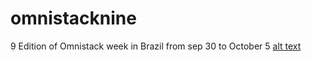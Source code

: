# omnistacknine
9 Edition of Omnistack week in Brazil from sep 30 to October 5
[alt text](https://github.com/EdilsonAndrade/omnistacknine/blob/master/omnistack.JPG)

